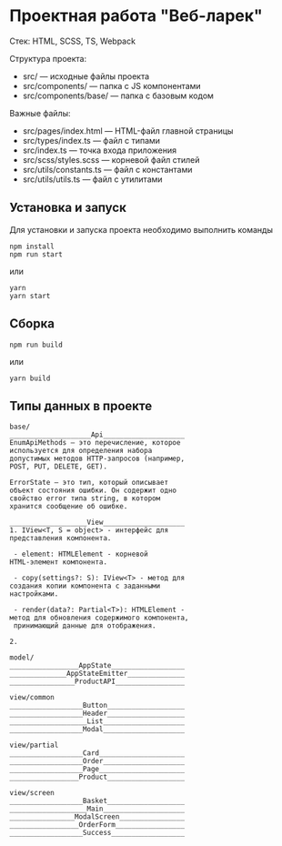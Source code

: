 # Проектная работа "Веб-ларек"

Стек: HTML, SCSS, TS, Webpack

Структура проекта:
- src/ — исходные файлы проекта
- src/components/ — папка с JS компонентами
- src/components/base/ — папка с базовым кодом

Важные файлы:
- src/pages/index.html — HTML-файл главной страницы
- src/types/index.ts — файл с типами
- src/index.ts — точка входа приложения
- src/scss/styles.scss — корневой файл стилей
- src/utils/constants.ts — файл с константами
- src/utils/utils.ts — файл с утилитами

## Установка и запуск
Для установки и запуска проекта необходимо выполнить команды

```
npm install
npm run start
```

или

```
yarn
yarn start
```
## Сборка

```
npm run build
```

или

```
yarn build
```

## Типы данных в проекте
```
base/
____________________Api____________________
EnumApiMethods — это перечисление, которое 
используется для определения набора 
допустимых методов HTTP-запросов (например,
POST, PUT, DELETE, GET).

ErrorState — это тип, который описывает 
объект состояния ошибки. Он содержит одно 
свойство error типа string, в котором 
хранится сообщение об ошибке.

___________________View____________________
1. IView<T, S = object> - интерфейс для 
представления компонента.

 - element: HTMLElement - корневой 
HTML-элемент компонента.

 - copy(settings?: S): IView<T> - метод для
создания копии компонента с заданными
настройками.

 - render(data?: Partial<T>): HTMLElement -
метод для обновления содержимого компонента,
 принимающий данные для отображения.

2. 

model/
_________________AppState__________________
______________AppStateEmitter______________
________________ProductAPI_________________

view/common
__________________Button___________________
__________________Header___________________
___________________List____________________
__________________Modal____________________

view/partial
__________________Card_____________________
__________________Order____________________
__________________Page_____________________
_________________Product___________________

view/screen
__________________Basket___________________
___________________Main____________________
________________ModalScreen________________
_________________OrderForm_________________
__________________Success__________________

```